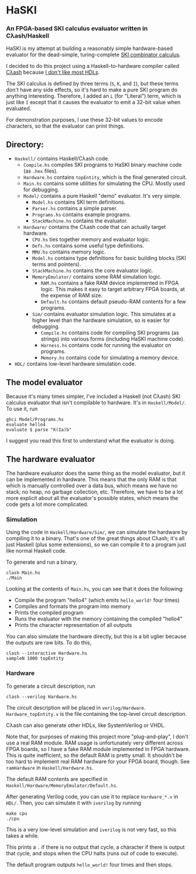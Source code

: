 # HaSKI

### An FPGA-based SKI calculus evaluator written in Cλash/Haskell

HaSKI is my attempt at building a reasonably simple hardware-based evaluator
for the dead-simple, turing-complete [SKI combinator calculus](https://en.wikipedia.org/wiki/SKI_combinator_calculus).

I decided to do this project using a Haskell-to-hardware compiler called
[Cλash](https://github.com/clash-lang/clash-compiler) because [I don't like most HDLs](http://yager.io/talks/CLaSH.pdf).

The SKI calculus is defined by three terms (`S`, `K`, and `I`), but these terms
don't have any side effects, so it's hard to make a pure SKI program
do anything interesting. Therefore, I added an `L` (for "Literal") term,
which is just like `I` except that it causes the evaluator to emit a 32-bit
value when evaluated.

For demonstration purposes, I use these 32-bit values to encode characters,
so that the evaluator can print things.

## Directory:

* `Haskell/` contains Haskell/Cλash code.
  * `Compile.hs` compiles SKI programs to HaSKI binary machine code (as `.hex` files).
  * `Hardware.hs` contains `topEntity`, which is the final generated circuit.
  * `Main.hs` contains some utilities for simulating the CPU. Mostly used for debugging.
  * `Model/` contains a pure Haskell "demo" evaluator. It's very simple.
    * `Model.hs` contains SKI term definitions.
    * `Parser.hs` contains a simple parser.
    * `Programs.hs` contains example programs.
    * `StackMachine.hs` contains the evaluator.
  * `Hardware/` contains the Cλash code that can actually target hardware.
    * `CPU.hs` ties together memory and evaluator logic.
    * `Defs.hs` contains some useful type definitions.
    * `MMU.hs` contains memory logic.
    * `Model.hs` contains type definitions for basic building blocks (SKI terms and pointers).
    * `StackMachine.hs` contains the core evaluator logic.
    * `MemoryEmulator/` contains some RAM simulation logic.
      * `RAM.hs` contains a fake RAM device implemented in FPGA logic. This makes it easy to target arbitrary FPGA boards, at the expense of RAM size.
      * `Default.hs` contains default pseudo-RAM contents for a few programs.
    * `Sim/` contains evaluator simulation logic. This simulates at a higher level than the hardware simulation, so is easier for debugging.
      * `Compile.hs` contains code for compiling SKI programs (as strings) into various forms (including HaSKI machine code).
      * `Harness.hs` contains code for running the evaluator on programs.
      * `Memory.hs` contains code for simulating a memory device.
* `HDL/` contains low-level hardware simulation code.

## The model evaluator

Because it's many times simpler, I've included a Haskell (not Cλash) SKI
calculus evaluator that isn't compilable to hardware. It's in `Haskell/Model/`. To use
it, run

```
ghci Model/Programs.hs
evaluate hello4
evaluate $ parse "K(Ia)b"
```

I suggest you read this first to understand what the evaluator is doing.

## The hardware evaluator

The hardware evaluator does the same thing as the model evaluator, but
it can be implemented in hardware. This means that the only RAM
is that which is manually controlled over a data bus, which means we
have no stack, no heap, no garbage collection, etc. Therefore, we have to
be a lot more explicit about all the evaluator's possible states,
which means the code gets a lot more complicated.

### Simulation

Using the code in `Haskell/Hardware/Sim/`, we can simulate the hardware by compiling
it to a binary. That's one of the great things about Cλash; it's all just
Haskell (plus some extensions), so we can compile it to a program just
like normal Haskell code.

To generate and run a binary,

```
clash Main.hs
./Main
```

Looking at the contents of `Main.hs`, you can see that it does the following:

* Compile the program "hello4" (which emits `hello_world!` four times)
* Compiles and formats the program into memory
* Prints the compiled program
* Runs the evaluator with the memory containing the compiled "hello4"
* Prints the character representation of all outputs

You can also simulate the hardware directly, but this is a bit uglier
because the outputs are raw bits. To do this,

```
clash --interactive Hardware.hs
sampleN 1000 topEntity
```

### Hardware

To generate a circuit description, run

```
clash --verilog Hardware.hs
```

The circuit description will be placed in `verilog/Hardware`.
`Hardware_topEntity.v` is the file containing the top-level circuit description.

Cλash can also generate other HDLs, like SystemVerilog or VHDL.

Note that, for purposes of making this project more "plug-and-play", I don't
use a real RAM module. RAM usage is unfortunately very different across FPGA
boards, so I have a fake RAM module implemented in FPGA hardware. This is quite
inefficient, so the default RAM is pretty small. It shouldn't be too hard to
implement real RAM hardware for your FPGA board, though. See
`ramHardware` in `Haskell/Hardware.hs`.

The default RAM contents are specified in
`Haskell/Hardware/MemoryEmulator/Default.hs`.

After generating Verilog code, you can use it to replace `Hardware_*.v`
in `HDL/`. Then, you can  simulate it with `iverilog` by running

```
make cpu
./cpu
```

This is a very low-level simulation and `iverilog` is not very fast,
so this takes a while.

This prints a `.` if there is no output that cycle, a character if there
is output that cycle, and stops when the CPU halts (runs out of code to
execute).

The default program outputs `hello_world!` four times and then stops.
